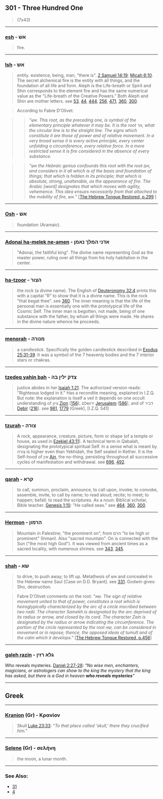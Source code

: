 ## 301 - Three Hundred One
> (7x43)

---

### [esh](/keys/ASh) - אש
> fire.

---

### [Ish](/keys/ASh) - אש
> entity. existence, being, man, "there is". [2 Samuel 14:19](http://biblehub.com/2_samuel/14-19.htm); [Micah 6:10](http://biblehub.com/micah/6-10.htm). The secret alchemical fire is the entity with all things, and the foundation of all life and form. Aleph is the Life-breath or Spirit and Shin corresponds to the element fire and has the same numerical value as the "Life-breath of the Creative Powers." Both Aleph and Shin are mother letters. see [53](53), [44](44), [444](444), [256](256), [471](471), [360](360), [300](300).

> According to Fabre D'Olivet:

> > *"אש. This root, as the preceding one, is symbol of the elementary principle whatever it may be. It is the root אר, what the circular line is to the straight line. The signs which constitute it are those of power and of relative movement. In a very broad sense it is every active principle, every center unfolding a circumference, every relative force. In a more restricted sense it is fire considered in the absence of every substance.*

> > *"אש the Hebraic genius confounds this root with the root אם, and considers in it all which is of the basis and foundation of things; that which is hidden in its principle; that which is absolute, strong, unalterable, as the appearance of fire. The Arabic [word] designates that which moves with agility, vehemence. This idea ensues necessarily from that attached to the mobility of fire, אש."* [[The Hebrew Tongue Restored, p.299](https://archive.org/stream/hebraictongueres00fabriala#page/n319/mode/2up)
]

---

### [Osh](/keys/ASh) - אש
> foundation (Aramaic).

---

### [Adonai ha-melek ne-amen](/keys/ADNI.HMLK.NAMN) - אדני המלך נאמן
> "Adonai, the faithful king". The divine name representing God as the master power, ruling over all things from his holy habitation in the center.

---

### [ha-tzoor](/keys/HTzVR) - הצור
> the rock (a divine name). The English of [Deuteronomy 32:4](http://biblehub.com/deuteronomy/32-4.htm) prints this with a capital "R" to show that it is a divine name. This is the rock "that begat thee". see [360](360). The inner meaning is that the life of the personal man is essentially one with the prototypical life of the Cosmic Self. The inner man is begotten, not made, being of one substance with the father, by whom all things were made. He shares in the divine nature whence he proceeds.

---

### [menorah](/keys/MNVRH) - מנורה
> a candlestick. Specifically the golden candlestick described in [Exodus 25:31-39](http://biblehub.com/niv/exodus/25.htm). It was a symbol of the 7 heavenly bodies and the 7 interior stars or chakras.

---

### [tzedeq yahin bah](/keys/TzDQ.ILIN.BH) - צדק ילין בה
> justice abides in her [Isaiah 1:21](http://biblehub.com/isaiah/1-21.htm). The authorized version reads: "Righteous lodged in it." Has a recondite meaning, explained in I.Z.Q. But note: the explanation is itself a veil it depends on one occult understanding of ציון [Zion](/keys/TzIVN) ([156](156)), ירושלם [Jerusalem](/keys/IRVShLM) ([586](586)), and of דביר [Debir](/keys/DBIR) ([216](216)). see [961](961), [1779](1779) (Greek), [I.Z.Q. 541]

---

### [tzurah](/keys/TzVRH) - צורה
> A rock, appearance, creature, picture, form or shape (of a temple or house, as used in [Ezekiel 43:11](http://biblehub.com/ezekiel/43-11.htm)). A technical term in Qabalah, designating the prototypical spiritual Self. In a sense what is meant by צורה is higher even than Yekhidah, the Self seated in Kether. It is the Self-hood of אין [Ain](/keys/AIN), the no-thing, persisting throughout all successive cycles of manifestation and withdrawal. see [696](696), [492](492).

---

### [qarah](/keys/QRA) - קרא
> to call, summon, proclaim, announce, to call upon, invoke; to convoke, assemble, invite, to call by name; to read aloud; recite; to meet; to happen; befall; to read the scriptures. As a noun: Biblical scholar, Bible teacher. [Genesis 1:10](http://biblehub.com/genesis/1-10.htm): "He called seas." see [464](464), [360](360), [300](300).

---

### [Hermon](/keys/HRMVN) - הרמון
> Mountain in Palestine; "the prominent on", from הרם "to be high or prominent" (Inman). Also "sacred mountain". On is connected with the Sun ("the most high God"). It was viewed from ancient times as a sacred locality, with numerous shrines. see [343](343), [345](345).

---

### [shah](/keys/ShA) - שא
> to drive, to push away; to lift up. Metathesis of אש and concealed in the Hebrew name Saul [Case on D.D. Bryant]. see [331](331). Godwin gives: Sho, destruction.

> Fabre D'Olivet comments on the root: *"שא. The sign of relative movement united to that of power, constitutes a root which is heiroglypically characterized by the arc of a circle inscribed between two radii. The character Samekh is designated by the arc deprived of its radius or arrow, and closed by its cord. The character Zain is designated by the radius or arrow indicating the circumference. The portion of the circle represented by the root שא, can be considered in movement or in repose; thence, the opposed ideas of tumult and of the calm which it develops."* [[The Hebrew Tongue Restored, p.456](https://archive.org/stream/hebraictongueres00fabriala#page/456/mode/2up)]

---

### [galeh razin](/keys/GLA.RZIN) - גלא רזין
Who reveals mysteries. [Daniel 2:27-28](https://www.biblegateway.com/passage/?search=daniel%202%3A27-28&version=WEB;OJB): *"No wise men, enchanters, magicians, or astrologers can show to the king the mystery that the king has asked, but there is a God in heaven **who reveals mysteries**"*

---

## Greek

---

### [Kranion](/greek?word=kranion) (Gr) - Κρανίον
> Skull [Luke 23:33](http://biblehub.com/luke/23-33.htm): *"To that place called 'skull,' there they crucified him."*

---

### [Selene](/greek?word=selhnh) (Gr) - σελήνη
> the moon, a lunar month.

---

### See Also:

- [31](31)
- [4](4)